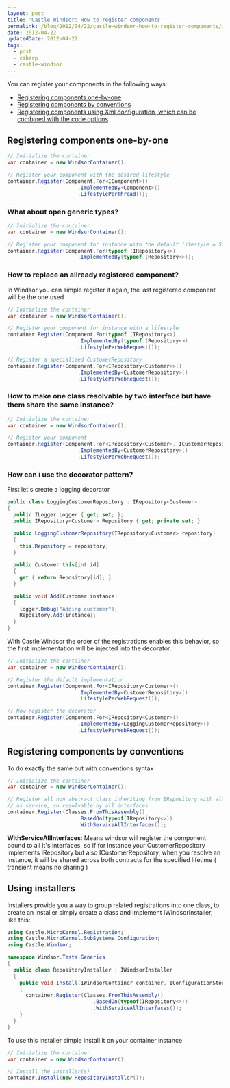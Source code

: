 ```yaml
---
layout: post
title: 'Castle Windsor: How to register components'
permalink: /blog/2012/04/22/castle-windsor-how-to-register-components/index.html
date: 2012-04-22
updatedDate: 2012-04-22
tags:
  - post
  - csharp
  - castle-windsor
---
```


You can register your components in the following ways:

- [Registering components one-by-one](https://github.com/castleproject/Windsor/blob/master/docs/registering-components-one-by-one.md)
- [Registering components by conventions](https://github.com/castleproject/Windsor/blob/master/docs/registering-components-by-conventions.md)
- [Registering components using Xml configuration, which can be combined with the code options](https://github.com/castleproject/Windsor/blob/master/docs/xml-registration-reference.md)

## Registering components one-by-one

```csharp
// Initialize the container
var container = new WindsorContainer();

// Register your component with the desired lifestyle
container.Register(Component.For<IComponent>()
                       .ImplementedBy<Component>()
                       .LifestylePerThread());
```

### What about open generic types?

```csharp
// Initialize the container
var container = new WindsorContainer();

// Register your component for instance with the default lifestyle = Singleton
container.Register(Component.For(typeof (IRepository<>)
                       .ImplementedBy(typeof (Repository<>));
```

### How to replace an allready registered component?

In Windsor you can simple register it again, the last registered component will be the one used

```csharp
// Initialize the container
var container = new WindsorContainer();

// Register your component for instance with a lifestyle
container.Register(Component.For(typeof (IRepository<>)
                       .ImplementedBy(typeof (Repository<>)
                       .LifestylePerWebRequest());

// Register a specialized CustomerRepository
container.Register(Component.For<IRepository<Customer>>()
                       .ImplementedBy<CustomerRepository>()
                       .LifestylePerWebRequest());
```

### How to make one class resolvable by two interface but have them share the same instance?

```csharp
// Initialize the container
var container = new WindsorContainer();

// Register your component
container.Register(Component.For<IRepository<Customer>, ICustomerRepository>()
                       .ImplementedBy<CustomerRepository>()
                       .LifestylePerWebRequest());
```

### How can i use the decorator pattern?

First let's create a logging decorator

```csharp
public class LoggingCustomerRepository : IRepository<Customer>
{
  public ILogger Logger { get; set; };
  public IRepository<Customer> Repository { get; private set; }

  public LoggingCustomerRepository(IRepository<Customer> repository)
  {
    this.Repository = repository;
  }

  public Customer this[int id]
  {
    get { return Repository[id]; }
  }

  public void Add(Customer instance)
  {
    logger.Debug("Adding customer");
    Repository.Add(instance);
  }
}
```

With Castle Windsor the order of the registrations enables this behavior, so the first implementation will be injected into the decorator.

```csharp
// Initialize the container
var container = new WindsorContainer();

// Register the default implementation
container.Register(Component.For<IRepository<Customer>()
                       .ImplementedBy<CustomerRepository>()
                       .LifestylePerWebRequest());

// Now register the decorator
container.Register(Component.For<IRepository<Customer>()
                       .ImplementedBy<LoggingCustomerRepository>()
                       .LifestylePerWebRequest());
```

## Registering components by conventions

To do exactly the same but with conventions syntax

```csharp
// Initialize the container
var container = new WindsorContainer();

// Register all non abstract class inheriting from IRepository with all interfaces
// as service, so resolvable by all interfaces
container.Register(Classes.FromThisAssembly()
                       .BasedOn(typeof(IRepository<>))
                       .WithServiceAllInterfaces());
```

**WithServiceAllInterfaces**: Means windsor will register the component bound to all it's interfaces, so if for instance your CustomerRepository implements IRepository<Customer> but also ICustomerRepository, when you resolve an instance, it will be shared across both contracts for the specified lifetime ( transient means no sharing )

## Using installers

Installers provide you a way to group related registrations into one class, to create an installer simply create a class and implement IWindsorInstaller, like this:

```csharp
using Castle.MicroKernel.Registration;
using Castle.MicroKernel.SubSystems.Configuration;
using Castle.Windsor;

namespace Windsor.Tests.Generics
{
  public class RepositoryInstaller : IWindsorInstaller
  {
    public void Install(IWindsorContainer container, IConfigurationStore store)
    {
      container.Register(Classes.FromThisAssembly()
                            .BasedOn(typeof(IRepository<>))
                            .WithServiceAllInterfaces());
    }
  }
}
```

To use this installer simple install it on your container instance

```csharp
// Initialize the container
var container = new WindsorContainer();

// Install the installer(s)
container.Install(new RepositoryInstaller());
```
